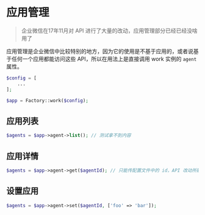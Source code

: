 # 应用管理

> 企业微信在17年11月对 API 进行了大量的改动，应用管理部分已经已经没啥用了

应用管理是企业微信中比较特别的地方，因为它的使用是不基于应用的，或者说基于任何一个应用都能访问这些 API，所以在用法上是直接调用 work 实例的 `agent` 属性。

```php
$config = [
    ...
];

$app = Factory::work($config);
```

## 应用列表

```php
$agents = $app->agent->list(); // 测试拿不到内容
```

## 应用详情

```php
$agents = $app->agent->get($agentId); // 只能传配置文件中的 id，API 改动所致
```

## 设置应用

```php
$agents = $app->agent->set($agentId, ['foo' => 'bar']);
```